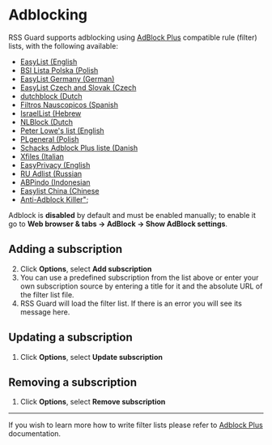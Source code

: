 # Adblocking

RSS Guard supports adblocking using [AdBlock Plus](https://adblockplus.org/) compatible rule (filter) lists, with the following available:

- [EasyList (English](https://easylist-downloads.adblockplus.org/easylist.txt)
- [BSI Lista Polska (Polish](http://www.bsi.info.pl/filtrABP.txt)
- [EasyList Germany (German)](https://easylist.to/easylistgermany/easylistgermany.txt)
- [EasyList Czech and Slovak (Czech](https://raw.githubusercontent.com/tomasko126/easylistczechandslovak/master/filters.txt)
- [dutchblock (Dutch](http://groenewoudt.net/dutchblock/list.txt)
- [Filtros Nauscopicos (Spanish]( [http://abp.mozilla-hispano.org/nauscopio/filtros.txt)
- [IsraelList (Hebrew](http://secure.fanboy.co.nz/israelilist/IsraelList.txt)
- [NLBlock (Dutch](http://www.verzijlbergh.com/adblock/nlblock.txt)
- [Peter Lowe's list (English](http://pgl.yoyo.org/adservers/serverlist.php?hostformat=adblockplus&mimetype=plaintext)
- [PLgeneral (Polish](http://www.niecko.pl/adblock/adblock.txt)
- [Schacks Adblock Plus liste (Danish](http://adblock.schack.dk/block.txt)
- [Xfiles (Italian](http://mozilla.gfsolone.com/filtri.txt)
- [EasyPrivacy (English](http://easylist-downloads.adblockplus.org/easyprivacy.txt)
- [RU Adlist (Russian](https://easylist-downloads.adblockplus.org/advblock.txt)
- [ABPindo (Indonesian](https://raw.githubusercontent.com/heradhis/indonesianadblockrules/master/subscriptions/abpindo.txt)
- [Easylist China (Chinese](https://easylist-downloads.adblockplus.org/easylistchina.txt)
- [Anti-Adblock Killer"](https://raw.githubusercontent.com/reek/anti-adblock-killer/master/anti-adblock-killer-filters.txt);

Adblock is **disabled** by default and must be enabled manually; to enable it go to **Web browser & tabs → AdBlock → Show AdBlock settings**.

## Adding a subscription

2. Click **Options**, select **Add subscription**
3. You can use a predefined subscription from the list above or enter your own subscription source by entering a title for it and the absolute URL of the filter list file.
4. RSS Guard will load the filter list. If there is an error you will see its message here.

## Updating a subscription

1. Click **Options**, select **Update subscription**


## Removing a subscription

1. Click **Options**, select **Remove subscription**

----

If you wish to learn more how to write filter lists please refer to [Adblock Plus](https://help.eyeo.com/en/adblockplus/how-to-write-filters) documentation.
